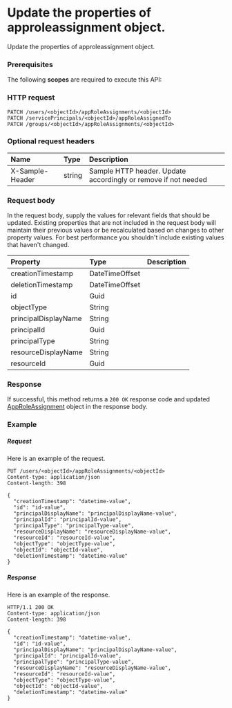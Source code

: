 # Update the properties of approleassignment object.

Update the properties of approleassignment object.
### Prerequisites
The following **scopes** are required to execute this API: 
### HTTP request
<!-- { "blockType": "ignored" } -->
```http
PATCH /users/<objectId>/appRoleAssignments/<objectId>
PATCH /servicePrincipals/<objectId>/appRoleAssignedTo
PATCH /groups/<objectId>/appRoleAssignments/<objectId>
```
### Optional request headers
| Name       | Type | Description|
|:-----------|:------|:----------|
| X-Sample-Header  | string  | Sample HTTP header. Update accordingly or remove if not needed|

### Request body
In the request body, supply the values for relevant fields that should be updated. Existing properties that are not included in the request body will maintain their previous values or be recalculated based on changes to other property values. For best performance you shouldn't include existing values that haven't changed.

| Property	   | Type	|Description|
|:---------------|:--------|:----------|
|creationTimestamp|DateTimeOffset||
|deletionTimestamp|DateTimeOffset||
|id|Guid||
|objectType|String||
|principalDisplayName|String||
|principalId|Guid||
|principalType|String||
|resourceDisplayName|String||
|resourceId|Guid||

### Response
If successful, this method returns a `200 OK` response code and updated [AppRoleAssignment](../resources/approleassignment.md) object in the response body.
### Example
##### Request
Here is an example of the request.
<!-- {
  "blockType": "request",
  "name": "update_approleassignment"
}-->
```http
PUT /users/<objectId>/appRoleAssignments/<objectId>
Content-type: application/json
Content-length: 398

{
  "creationTimestamp": "datetime-value",
  "id": "id-value",
  "principalDisplayName": "principalDisplayName-value",
  "principalId": "principalId-value",
  "principalType": "principalType-value",
  "resourceDisplayName": "resourceDisplayName-value",
  "resourceId": "resourceId-value",
  "objectType": "objectType-value",
  "objectId": "objectId-value",
  "deletionTimestamp": "datetime-value"
}
```
##### Response
Here is an example of the response.
<!-- {
  "blockType": "response",
  "truncated": false,
  "@odata.type": "microsoft.graph.approleassignment"
} -->
```http
HTTP/1.1 200 OK
Content-type: application/json
Content-length: 398

{
  "creationTimestamp": "datetime-value",
  "id": "id-value",
  "principalDisplayName": "principalDisplayName-value",
  "principalId": "principalId-value",
  "principalType": "principalType-value",
  "resourceDisplayName": "resourceDisplayName-value",
  "resourceId": "resourceId-value",
  "objectType": "objectType-value",
  "objectId": "objectId-value",
  "deletionTimestamp": "datetime-value"
}
```

<!-- uuid: 90ee34e0-3bc8-4509-8eb5-4e2d8a07d3fb
2015-10-19 09:07:20 UTC -->
<!-- {
  "type": "#page.annotation",
  "description": "Update the properties of approleassignment object.",
  "keywords": "",
  "section": "documentation",
  "tocPath": ""
}-->